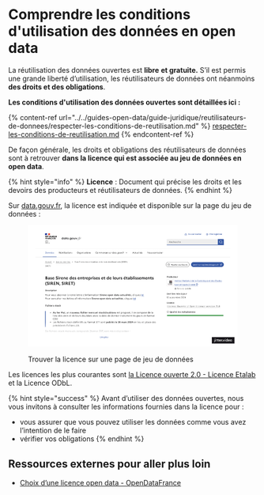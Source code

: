 # Comprendre les conditions d'utilisation des données en open data

La réutilisation des données ouvertes est **libre** **et gratuite.** S’il est permis une grande liberté d’utilisation, les réutilisateurs de données ont néanmoins **des droits et des obligations**.&#x20;

**Les conditions d'utilisation des données ouvertes sont détaillées ici :**&#x20;

{% content-ref url="../../guides-open-data/guide-juridique/reutilisateurs-de-donnees/respecter-les-conditions-de-reutilisation.md" %}
[respecter-les-conditions-de-reutilisation.md](../../guides-open-data/guide-juridique/reutilisateurs-de-donnees/respecter-les-conditions-de-reutilisation.md)
{% endcontent-ref %}

De façon générale, les droits et obligations des réutilisateurs de données sont à retrouver **dans la licence qui est associée au jeu de données en open data**.

{% hint style="info" %}
**Licence** : Document qui précise les droits et les devoirs des producteurs et réutilisateurs de données.
{% endhint %}

Sur [data.gouv.fr](http://data.gouv.fr), la licence est indiquée et disponible sur la page du jeu de données :&#x20;

<figure><img src="../../.gitbook/assets/Bandeaux-[copy].gif" alt=""><figcaption><p>Trouver la licence sur une page de jeu de données</p></figcaption></figure>

Les licences les plus courantes sont [la Licence ouverte 2.0 - Licence Etalab](https://www.etalab.gouv.fr/licence-ouverte-open-licence/) et la Licence ODbL.

{% hint style="success" %}
Avant d’utiliser des données ouvertes, nous vous invitons à consulter les informations fournies dans la licence pour :

* vous assurer que vous pouvez utiliser les données comme vous avez l’intention de le faire
* vérifier vos obligations
{% endhint %}

## Ressources externes pour aller plus loin

* [Choix d’une licence open data - OpenDataFrance](https://opendatafrance.gitbook.io/odl-ressources/fiches-pratiques/aspects-juridiques/choix-des-licences-open-data)
